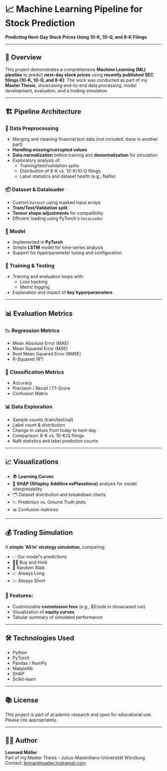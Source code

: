 # 📈 Machine Learning Pipeline for Stock Prediction  
**Predicting Next-Day Stock Prices Using 10-K, 10-Q, and 8-K Filings**

---

## 🧠 Overview

This project demonstrates a comprehensive **Machine Learning (ML) pipeline** to predict **next-day stock prices** using **recently published SEC filings (10-K, 10-Q, and 8-K)**. The work was conducted as part of my **Master Thesis**, showcasing end-to-end data processing, model development, evaluation, and a trading simulation.

---

## 🏗️ Pipeline Architecture

### 🔬 Data Preprocessing

- Merging and cleaning financial text data (not included, done in another part)
- **Handling missing/corrupted values**
- **Data normalization** before training and **denormalization** for simulation
- Exploratory analysis of:
  - Training/test/validation splits
  - Distribution of 8-K vs. 10-K/10-Q filings
  - Label statistics and dataset health (e.g., NaNs)

### 📦 Dataset & Dataloader

- Custom `Dataset` using masked input arrays
- **Train/Test/Validation split**
- **Tensor shape adjustments** for compatibility
- Efficient loading using PyTorch's `DataLoader`

### 🤖 Model

- Implemented in **PyTorch**
- Simple **LSTM** model for time-series analysis
- Support for hyperparameter tuning and configuration

### 🔁 Training & Testing

- Training and evaluation loops with:
  - Loss tracking
  - Metric logging
- Explanation and impact of **key hyperparameters**

---

## 📊 Evaluation Metrics

### 📉 Regression Metrics
- Mean Absolute Error (MAE)
- Mean Squared Error (MSE)
- Root Mean Squared Error (RMSE)
- R-Squared (R²)

### 🧮 Classification Metrics
- Accuracy
- Precision / Recall / F1-Score
- Confusion Matrix

### 📊 Data Exploration
- Sample counts (train/test/val)
- Label count & distribution
- Change in values from today to next-day
- Comparison: 8-K vs. 10-K/Q filings
- NaN statistics and label prediction counts

---

## 📈 Visualizations

- 📚 **Learning Curves**
- 🧠 **SHAP (SHapley Additive exPlanations)** analysis for model interpretability
- 🗂️ Dataset distribution and breakdown charts
- 📉 Prediction vs. Ground Truth plots
- 📊 Confusion matrices

---

## 💰 Trading Simulation

A **simple 'All In' strategy simulation**, comparing:
- ✅ Our model's predictions
- 🧍‍♂️ Buy and Hold
- 🎲 Random Walk
- 📈 Always Long
- 📉 Always Short

### 🔧 Features:
- Customizable **commission fees** (e.g., $5/side in showcased run)
- Visualization of **equity curves**
- Tabular summary of simulated performance

---

## 🛠️ Technologies Used

- Python
- PyTorch
- Pandas / NumPy
- Matplotlib
- SHAP
- Scikit-learn

---

## 📚 License

This project is part of academic research and open for educational use. Please cite appropriately.

---

## 🙋‍♂️ Author

**Leonard Müller**  
Part of my Master Thesis - Julius-Maximilians-Universität Würzburg  
Contact: leonardmueller.lm@gmail.com  

